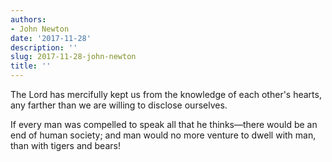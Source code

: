 ```yaml
---
authors:
- John Newton
date: '2017-11-28'
description: ''
slug: 2017-11-28-john-newton
title: ''
---
```

The Lord has mercifully kept us from the knowledge of each other's hearts, any farther than we are willing to disclose ourselves. 

If every man was compelled to speak all that he thinks—there would be an end of human society; and man would no more venture to dwell with man, than with tigers and bears!



